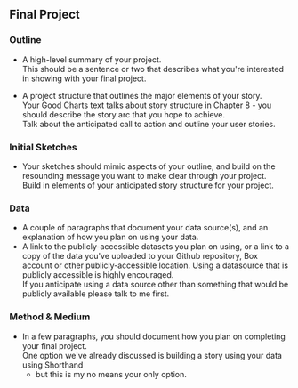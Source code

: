 ## Final Project

### Outline

- A high-level summary of your project.  
  This should be a sentence or two that describes what you're interested in showing with your final project.

- A project structure that outlines the major elements of your story.  
  Your Good Charts text talks about story structure in Chapter 8 - you should describe the story arc that you hope to achieve.  
  Talk about the anticipated call to action and outline your user stories. 

### Initial Sketches

- Your sketches should mimic aspects of your outline, and build on the resounding message you want to make clear through your project.  
  Build in elements of your anticipated story structure for your project.
  
### Data

- A couple of paragraphs that document your data source(s), and an explanation of how you plan on using your data. 
- A link to the publicly-accessible datasets you plan on using, 
  or a link to a copy of the data you've uploaded to your Github repository, 
  Box account or other publicly-accessible location. Using a datasource that is publicly accessible is highly encouraged.  
  If you anticipate using a data source other than something that would be publicly available please talk to me first. 
  
### Method & Medium

- In a few paragraphs, you should document how you plan on completing your final project.  
  One option we've already discussed is building a story using your data using Shorthand 
  - but this is my no means your only option.  
